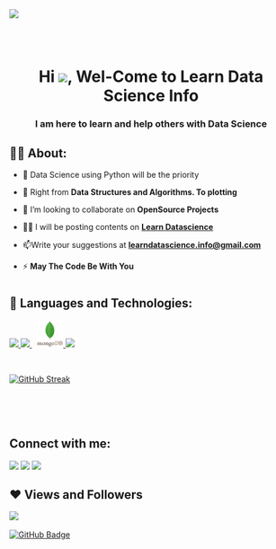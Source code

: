 <a href="#"><img align="center" width="50%" height="auto" src="https://i.imgur.com/BJYBTvN.jpeg" height="175px"/></a>

<br>
<br>

<h1 align="center">Hi <img src="https://raw.githubusercontent.com/MartinHeinz/MartinHeinz/master/wave.gif" width="30px">, Wel-Come to Learn Data Science Info</h1>
<h3 align="center">I am here to learn and help others with Data Science</h3>


## 🙋‍♂️ About:

- 🔭 Data Science using Python will be the priority

- 🌱 Right from **Data Structures and Algorithms. To plotting**

- 👯 I’m looking to collaborate on **OpenSource Projects**

- 👨‍💻 I will be posting contents on **[Learn Datascience](https://learndatascience.info)**

- 📫Write your suggestions at **learndatascience.info@gmail.com**

- ⚡ **May The Code Be With You**
#
## 🚀 Languages and Technologies:

<p align="left"> 
    <a href="https://www.python.org" target="_blank"> <img src="https://img.icons8.com/color/48/000000/python.png"/> </a> 
    <a style="padding-right:8px;" href="https://www.mysql.com/" target="_blank"> <img src="https://img.icons8.com/fluent/50/000000/mysql-logo.png"/> </a>
    <a href="https://www.mongodb.com/" target="_blank"> <img src="https://raw.githubusercontent.com/devicons/devicon/master/icons/mongodb/mongodb-original-wordmark.svg" alt="mongodb" width="48" height="48"/> </a> 
    <a href="https://firebase.google.com/" target="_blank"> <img src="https://img.icons8.com/color/48/000000/firebase.png"/> </a> 
</p>


<br/>

[![GitHub Streak](https://github-readme-streak-stats.herokuapp.com/?user=lurndatascience&theme=dark)](https://git.io/streak-stats)

<br/>
<br/>
<br/>

## Connect with me:
<p align="left">

<!-- <a href = ""><img src="https://img.icons8.com/fluent/48/000000/linkedin.png"/></a> -->
<a href = "https://twitter.com/lurndatascience"><img src="https://img.icons8.com/fluent/48/000000/twitter.png"/></a>
<a href = "https://www.instagram.com/lurndatascience/"><img src="https://img.icons8.com/fluent/48/000000/instagram-new.png"/></a>
<a href = "https://www.youtube.com/"><img src="https://img.icons8.com/color/48/000000/youtube-play.png"/></a>

</p>

## ❤ Views and Followers
![](https://komarev.com/ghpvc/?username=lurndatascience&color=green)

<a href="https://github.com/lurndatascience?tab=followers"><img src="https://img.shields.io/github/followers/lurndatascience?label=Followers&style=social" alt="GitHub Badge"></a>
